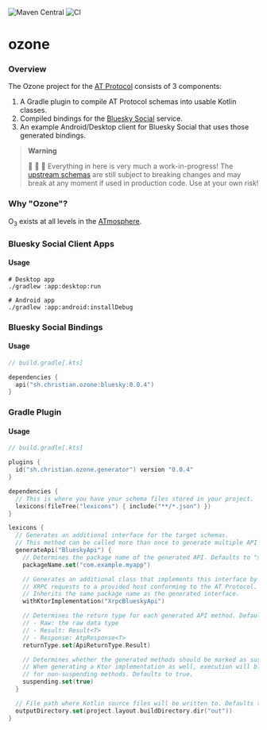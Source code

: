 ![Maven Central](https://img.shields.io/maven-central/v/sh.christian.ozone/bluesky?versionPrefix=0.0.4) ![CI](https://github.com/christiandeange/ozone/actions/workflows/ci.yml/badge.svg)

ozone
=====

### Overview

The Ozone project for the [AT Protocol](https://atproto.com/) consists of 3 components:

1. A Gradle plugin to compile AT Protocol schemas into usable Kotlin classes.
2. Compiled bindings for the [Bluesky Social](https://bsky.app) service.
3. An example Android/Desktop client for Bluesky Social that uses those generated bindings.

> **Warning**
>
> 🚧 🚧 🚧 Everything in here is very much a work-in-progress!
> The [upstream schemas](https://github.com/bluesky-social/atproto/commits/main/lexicons) are still subject to breaking
> changes and may break at any moment if used in production code. Use at your own risk!

### Why "Ozone"?

O<sub>3</sub> exists at all levels in the [ATmosphere](https://bsky.app/profile/shreyanjain.net/post/3k26nw6kwnh2e).

### Bluesky Social Client Apps

#### Usage

```shell
# Desktop app
./gradlew :app:desktop:run

# Android app
./gradlew :app:android:installDebug
```

### Bluesky Social Bindings

#### Usage

```kotlin
// build.gradle[.kts]

dependencies {
  api("sh.christian.ozone:bluesky:0.0.4")
}
```

### Gradle Plugin

#### Usage

```kotlin
// build.gradle[.kts]

plugins {
  id("sh.christian.ozone.generator") version "0.0.4"
}

dependencies {
  // This is where you have your schema files stored in your project.
  lexicons(fileTree("lexicons") { include("**/*.json") })
}

lexicons {
  // Generates an additional interface for the target schemas.
  // This method can be called more than once to generate multiple API interfaces.
  generateApi("BlueskyApi") {
    // Determines the package name of the generated API. Defaults to "sh.christian.ozone".
    packageName.set("com.example.myapp")

    // Generates an additional class that implements this interface by sending corresponding
    // XRPC requests to a provided host conforming to the AT Protocol.
    // Inherits the same package name as the generated interface.
    withKtorImplementation("XrpcBlueskyApi")

    // Determines the return type for each generated API method. Defaults to Raw.
    // - Raw: the raw data type
    // - Result: Result<T>
    // - Response: AtpResponse<T>
    returnType.set(ApiReturnType.Result)

    // Determines whether the generated methods should be marked as suspend functions.
    // When generating a Ktor implementation as well, execution will block the current thread
    // for non-suspending methods. Defaults to true.
    suspending.set(true)
  }

  // File path where Kotlin source files will be written to. Defaults to "/build/generated/lexicons".
  outputDirectory.set(project.layout.buildDirectory.dir("out"))
}
```
